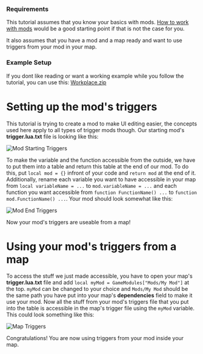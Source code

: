 ### Requirements

This tutorial assumes that you know your basics with mods. [How to work with mods](https://github.com/dctopspin/Wild-Modding/wiki/T%E2%80%93101-Working-With-Mods) would be a good starting point if that is not the case for you.

It also assumes that you have a mod and a map ready and want to use triggers from your mod in your map.

### Example Setup

If you dont like reading or want a working example while you follow the tutorial, you can use this: 
[Workplace.zip](https://github.com/dctopspin/Wild-Modding/files/4252371/Workplace.zip)

# Setting up the mod's triggers

This tutorial is trying to create a mod to make UI editing easier, the concepts used here apply to all types of trigger mods though. Our starting mod's **trigger.lua.txt** file  is looking like this:

![Mod Starting Triggers](https://user-images.githubusercontent.com/16945537/75289640-02a7c000-581f-11ea-94e5-6c401162bb96.jpg)

To make the variable and the function accessible from the outside, we have to put them into a table and return this table at the end of our mod. To do this, put `local mod = {}` infront of your code and `return mod` at the end of it. Additionally, rename each variable you want to have accessible in your map from `local variableName = ...` to `mod.variableName = ...` and each function you want accessible from `function FunctionName() ...` to `function mod.FunctionName() ...`. Your mod should look somewhat like this:

![Mod End Triggers](https://user-images.githubusercontent.com/16945537/75289651-05a2b080-581f-11ea-844a-aff011610397.jpg)

Now your mod's triggers are useable from a map!

# Using your mod's triggers from a map

To access the stuff we just made accessible, you have to open your map's **trigger.lua.txt** file and add `local myMod = GameModules["Mods/My Mod"]` at the top. `myMod` can be changed to your choice and `Mods/My Mod` should be the same path you have put into your map's **dependencies** field to make it use your mod. Now all the stuff from your mod's triggers file that you put into the table is accessible in the map's trigger file using the `myMod` variable. This could look something like this:

![Map Triggers](https://user-images.githubusercontent.com/16945537/75291667-f4f43980-5822-11ea-9141-933ab7ca1870.jpg)

Congratulations! You are now using triggers from your mod inside your map.